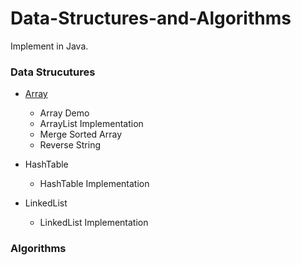 # Data-Structures-and-Algorithms

Implement in Java.


### Data Strucutures

* [Array](https://github.com/xu3m4u6/Data-Structures-and-Algorithms/tree/master/DataStructure-Array)
   * Array Demo
   * ArrayList Implementation
   * Merge Sorted Array
   * Reverse String

* HashTable
   * HashTable Implementation

* LinkedList
   * LinkedList Implementation

 
### Algorithms
